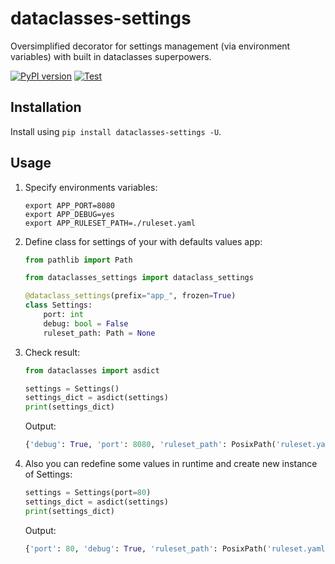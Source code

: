 # dataclasses-settings

Oversimplified decorator for settings management (via environment variables) with built in dataclasses superpowers.

[![PyPI version](https://badge.fury.io/py/dataclass-settings.svg)](https://badge.fury.io/py/dataclass-settings)
[![Test](https://img.shields.io/badge/code%20style-black-000000.svg)](https://github.com/psf/black)

## Installation

Install using `pip install dataclasses-settings -U`.

## Usage

1. Specify environments variables:

    ```shell
    export APP_PORT=8080
    export APP_DEBUG=yes
    export APP_RULESET_PATH=./ruleset.yaml
    ```

1. Define class for settings of your with defaults values app:

    ```python
    from pathlib import Path

    from dataclasses_settings import dataclass_settings

    @dataclass_settings(prefix="app_", frozen=True)
    class Settings:
        port: int
        debug: bool = False
        ruleset_path: Path = None
    ```

1. Check result:

    ```python
    from dataclasses import asdict

    settings = Settings()
    settings_dict = asdict(settings)
    print(settings_dict)
    ```

    Output:

    ```python
    {'debug': True, 'port': 8080, 'ruleset_path': PosixPath('ruleset.yaml')}
    ```

1. Also you can redefine some values in runtime and create new instance of Settings:

    ```python
    settings = Settings(port=80)
    settings_dict = asdict(settings)
    print(settings_dict)
    ```

    Output:

    ```python
    {'port': 80, 'debug': True, 'ruleset_path': PosixPath('ruleset.yaml')}
    ```
